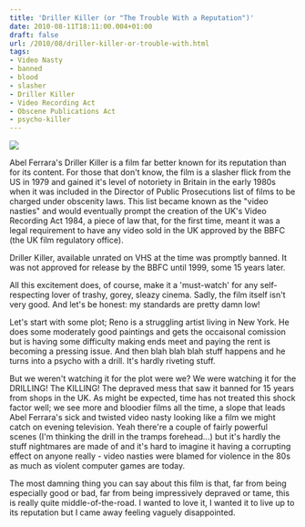 ```yaml
---
title: 'Driller Killer (or "The Trouble With a Reputation")'
date: 2010-08-11T18:11:00.004+01:00
draft: false
url: /2010/08/driller-killer-or-trouble-with.html
tags: 
- Video Nasty
- banned
- blood
- slasher
- Driller Killer
- Video Recording Act
- Obscene Publications Act
- psycho-killer
---
```


[![](https://blogger.googleusercontent.com/img/b/R29vZ2xl/AVvXsEh6adKNmDvnsUpQZGQkfM93pQKSKdLX9CZZhrhyv077UjQtH5kYLKhdI7dRZ_ccXJy0OsaCRW5kFHyRsYgPapQvvdVpDL4pOmo-HdLkJz6WjZ7r0OBsoropl0U6H0q8rxaqevTn8OWfoVw/s800/drillerkillercover.jpg)](http://picasaweb.google.com/lh/photo/cgM9pL-IQSzpJnrqBdAnye54nN1RycrV_oQh2IHYfkI?feat=embedwebsite)  

  
Abel Ferrara's Driller Killer is a film far better known for its reputation than for its content. For those that don't know, the film is a slasher flick from the US in 1979 and gained it's level of notoriety in Britain in the early 1980s when it was included in the Director of Public Prosecutions list of films to be charged under obscenity laws. This list became known as the "video nasties" and would eventually prompt the creation of the UK's Video Recording Act 1984, a piece of law that, for the first time, meant it was a legal requirement to have any video sold in the UK approved by the BBFC (the UK film regulatory office).  
  
Driller Killer, available unrated on VHS at the time was promptly banned. It was not approved for release by the BBFC until 1999, some 15 years later.  
  
All this excitement does, of course, make it a 'must-watch' for any self-respecting lover of trashy, gorey, sleazy cinema. Sadly, the film itself isn't very good. And let's be honest: my standards are pretty damn low!  
  
Let's start with some plot; Reno is a struggling artist living in New York. He does some moderately good paintings and gets the occaisonal comission but is having some difficulty making ends meet and paying the rent is becoming a pressing issue. And then blah blah blah stuff happens and he turns into a psycho with a drill. It's hardly riveting stuff.  
  
But we weren't watching it for the plot were we? We were watching it for the DRILLING! The KILLING! The depraved mess that saw it banned for 15 years from shops in the UK. As might be expected, time has not treated this shock factor well; we see more and bloodier films all the time, a slope that leads Abel Ferrara's sick and twisted video nasty looking like a film we might catch on evening television. Yeah there're a couple of fairly powerful scenes (I'm thinking the drill in the tramps forehead...) but it's hardly the stuff nightmares are made of and it's hard to imagine it having a corrupting effect on anyone really - video nasties were blamed for violence in the 80s as much as violent computer games are today.  
  
The most damning thing you can say about this film is that, far from being especially good or bad, far from being impressively depraved or tame, this is really quite middle-of-the-road. I wanted to love it, I wanted it to live up to its reputation but I came away feeling vaguely disappointed.